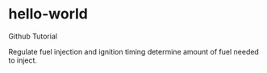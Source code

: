 # hello-world
Github Tutorial

Regulate fuel injection and ignition timing determine amount of fuel needed to inject.
